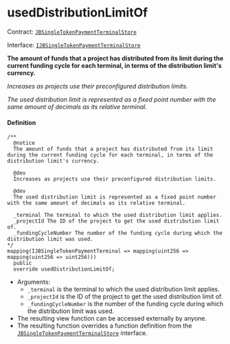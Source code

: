 # usedDistributionLimitOf

Contract: [`JBSingleTokenPaymentTerminalStore`](/dev/api/v2/contracts/jbsingletokenpaymentterminalstore/README.md)​‌

Interface: [`IJBSingleTokenPaymentTerminalStore`](/dev/api/v2/interfaces/ijbsingletokenpaymentterminalstore.md)

**The amount of funds that a project has distributed from its limit during the current funding cycle for each terminal, in terms of the distribution limit's currency.**

_Increases as projects use their preconfigured distribution limits._

_The used distribution limit is represented as a fixed point number with the same amount of decimals as its relative terminal._

#### Definition

```
/**
  @notice
  The amount of funds that a project has distributed from its limit during the current funding cycle for each terminal, in terms of the distribution limit's currency.

  @dev
  Increases as projects use their preconfigured distribution limits.

  @dev
  The used distribution limit is represented as a fixed point number with the same amount of decimals as its relative terminal.

  _terminal The terminal to which the used distribution limit applies.
  _projectId The ID of the project to get the used distribution limit of.
  _fundingCycleNumber The number of the funding cycle during which the distribution limit was used.
*/
mapping(IJBSingleTokenPaymentTerminal => mapping(uint256 => mapping(uint256 => uint256)))
  public
  override usedDistributionLimitOf;
```

* Arguments:
  * `_terminal` is the terminal to which the used distribution limit applies.
  * `_projectId` is the ID of the project to get the used distribution limit of.
  * `_fundingCycleNumber` is the number of the funding cycle during which the distribution limit was used.
* The resulting view function can be accessed externally by anyone.
* The resulting function overrides a function definition from the [`JBSingleTokenPaymentTerminalStore`](/dev/api/v2/interfaces/ijbsingletokenpaymentterminalstore.md) interface.
